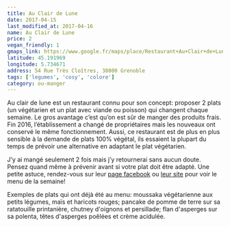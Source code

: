 ```yaml
---
title: Au Clair de Lune
date: 2017-04-15
last_modified_at: 2017-04-16
name: Au Clair de Lune
price: 2
vegan_friendly: 1
gmaps_link: https://www.google.fr/maps/place/Restaurant+Au+Clair+de+Lune/@45.1920064,5.7324711,17z/data=!3m1!4b1!4m5!3m4!1s0x478af4f56ab2afc5:0xfb54661dd6ee2473!8m2!3d45.1920064!4d5.7346598
latitude: 45.191969
longitude: 5.734671
address: 54 Rue Très Cloîtres, 38000 Grenoble
tags: ['legumes', 'cosy', 'colore']
category: ou-manger
---
```


Au clair de lune est un restaurant connu pour son concept: proposer 2 plats (un végétarien et un plat avec viande ou poisson) qui changent chaque semaine. Le gros avantage c’est qu’on est sûr de manger des produits frais. Fin 2016, l’établissement a changé de propriétaires mais les nouveaux ont conservé le même fonctionnement. 
Aussi, ce restaurant est de plus en plus sensible à la demande de plats 100% végétal, ils essaient la plupart du temps de prévoir une alternative en adaptant le plat végétarien.

J’y ai mangé seulement 2 fois mais j’y retournerai sans aucun doute. Pensez quand même à prévenir avant si votre plat doit être adapté. Une petite astuce, rendez-vous sur leur [page facebook](https://www.facebook.com/Restaurant-Au-clair-de-Lune-Grenoble-1529681257248240/) ou [leur site](http://au-clair-de-lune.fr/) pour voir le menu de la semaine!

Exemples de plats qui ont déjà été au menu: moussaka végétarienne aux petits légumes, maïs et haricots rouges; pancake de pomme de terre sur sa ratatouille printanière, chutney d'oignons et persillade; flan d'asperges sur sa polenta, têtes d'asperges poêlées et crème acidulée.